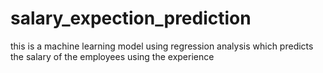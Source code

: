 # salary_expection_prediction
this is a machine learning model using regression analysis
which predicts the salary of the employees using the experience
